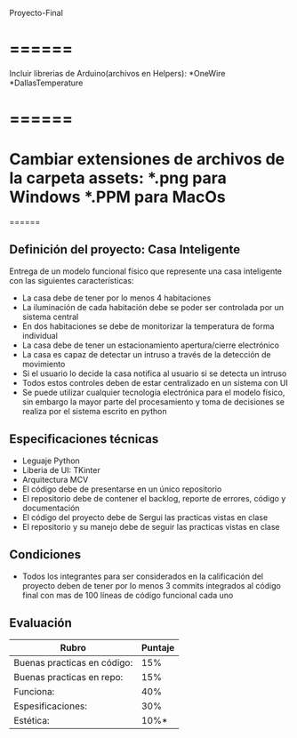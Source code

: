 Proyecto-Final

======
======
Incluir librerias de Arduino(archivos en Helpers):
*OneWire
*DallasTemperature

======
======
Cambiar extensiones de archivos de la carpeta assets:
*.png   para Windows
*.PPM   para MacOs
======
======

## Definición del proyecto: Casa Inteligente
Entrega de un modelo funcional físico que represente una casa inteligente con las siguientes características:
* La casa debe de tener por lo menos 4 habitaciones
* La iluminación de cada habitación debe se poder ser controlada por un sistema central
* En dos habitaciones se debe de monitorizar la temperatura de forma individual
* La casa debe de tener un estacionamiento apertura/cierre electrónico
* La casa es capaz de detectar un intruso a través de la detección de movimiento
* Si el usuario lo decide la casa notifica al usuario si se detecta un intruso
* Todos estos controles deben de estar centralizado en un sistema con UI
* Se puede utilizar cualquier tecnología electrónica para el modelo físico, sin embargo la mayor parte del procesamiento y toma de decisiones se realiza por el sistema escrito en python

## Especificaciones técnicas
* Leguaje Python
* Liberia de UI: TKinter
* Arquitectura MCV
* El código debe de presentarse en un único repositorio
* El repositorio debe de contener el backlog, reporte de errores, código y documentación
* El código del proyecto debe de Sergui las practicas vistas en clase
* El repositorio y su manejo debe de seguir las practicas vistas en clase

## Condiciones
* Todos los integrantes para ser considerados en la calificación del proyecto deben de tener por lo menos 3 commits integrados al código final con mas de 100 líneas de código funcional cada uno

## Evaluación
| Rubro | Puntaje |
|---|---|
| Buenas practicas en código: | 15%|
| Buenas practicas en repo: | 15%|
| Funciona: | 40%|
| Espesificaciones: | 30%|
| Estética: | 10%* |
